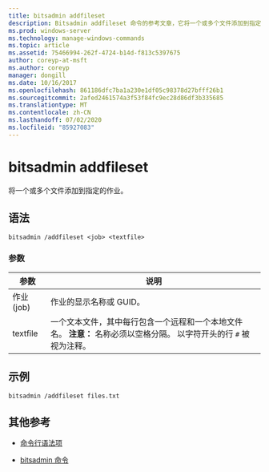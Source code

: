 ```yaml
---
title: bitsadmin addfileset
description: Bitsadmin addfileset 命令的参考文章，它将一个或多个文件添加到指定的作业。
ms.prod: windows-server
ms.technology: manage-windows-commands
ms.topic: article
ms.assetid: 75466994-262f-4724-b14d-f813c5397675
author: coreyp-at-msft
ms.author: coreyp
manager: dongill
ms.date: 10/16/2017
ms.openlocfilehash: 861186dfc7ba1a230e1df05c98378d27bfff26b1
ms.sourcegitcommit: 2afed2461574a3f53f84fc9ec28d86df3b335685
ms.translationtype: MT
ms.contentlocale: zh-CN
ms.lasthandoff: 07/02/2020
ms.locfileid: "85927083"
---
```

# <a name="bitsadmin-addfileset"></a>bitsadmin addfileset

将一个或多个文件添加到指定的作业。

## <a name="syntax"></a>语法

```
bitsadmin /addfileset <job> <textfile>
```

### <a name="parameters"></a>参数

| 参数 | 说明 |
| --------- | ----------- |
| 作业 (job) | 作业的显示名称或 GUID。 |
| textfile | 一个文本文件，其中每行包含一个远程和一个本地文件名。 **注意：** 名称必须以空格分隔。 以字符开头的行 `#` 被视为注释。 |

## <a name="examples"></a>示例

```
bitsadmin /addfileset files.txt
```

## <a name="additional-references"></a>其他参考

- [命令行语法项](command-line-syntax-key.md)

- [bitsadmin 命令](bitsadmin.md)
